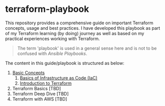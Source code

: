 # terraform-playbook
This repository provides a comprehensive guide on important Terraform concepts, usage and best practices.
I have developed this playbook as part of my Terraform learning (by doing) journey as well as based on my practical experiences working with Terraform.

> The term 'playbook' is used in a general sense here and is not to be confused with *Ansible Playbooks*.

The content in this guide/playbook is structured as below:
1. [Basic Concepts](./basic-concepts/README.md)
   1. [Basics of Infrastructure as Code (IaC)](./basic-concepts/README.md/#what-is-iac)
   2. [Introduction to Terraform](./basic-concepts/README.md/#terraform)
2. Terraform Basics [TBD]
3. Terraform Deep Dive [TBD]
4. Terraform with AWS [TBD]